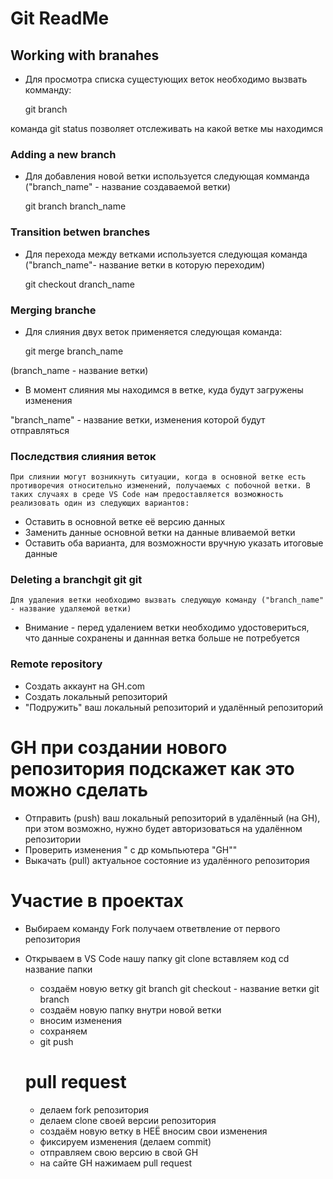 # Git ReadMe
## Working with branahes

* Для просмотра списка сущестующих веток необходимо вызвать комманду: 

    git branch

команда git status позволяет отслеживать на какой ветке мы находимся
### Adding a new branch

* Для добавления новой ветки используется следующая комманда ("branch_name" - название создаваемой ветки)

    git branch branch_name

### Transition betwen branches

* Для перехода между ветками используется следующая команда ("branch_name"- название ветки в которую переходим)

    git checkout dranch_name
### Merging branche

* Для слияния двух веток применяется следующая команда:

    git merge branch_name

(branch_name - название ветки)

* В момент слияния мы находимся в ветке, куда будут загружены изменения

"branch_name" - название ветки, изменения которой будут отправляться 
### Последствия слияния веток 

    При слиянии могут возникнуть ситуации, когда в основной ветке есть противоречия относительно изменений, получаемых с побочной ветки. В таких случаях в среде VS Code нам предоставляется возможность реализовать один из следующих вариантов:
* Оставить в основной ветке её версию данных
* Заменить данные основной ветки на данные вливаемой ветки
* Оставить оба варианта, для возможности вручную указать итоговые данные 

### Deleting a branchgit git git 

    Для удаления ветки необходимо вызвать следующую команду ("branch_name" - название удаляемой ветки)
* Внимание - перед удалением ветки необходимо удостовериться, что данные сохранены и даннная ветка больше не потребуется

### Remote repository
* Создать аккаунт на GH.com
* Создать локальный репозиторий
* "Подружить" ваш локальный репозиторий и удалённый репозиторий 
# GH при создании нового репозитория подскажет как это можно сделать 
* Отправить (push) ваш локальный репозиторий в удалённый (на GH), при этом возможно, нужно будет авторизоваться на удалённом репозитории
* Проверить изменения " c др комьпьютера "GH""
* Выкачать (pull) актуальное состояние из удалённого репозитория
# Участие в проектах 

* Выбираем команду Fork
получаем ответвление от первого репозитория 
* Открываем в VS Code нашу папку 
     git clone вставляем код 
     cd название папки 
     * создаём новую ветку 
     git branch 
     git checkout - название ветки 
     git branch 
     * создаём новую папку внутри новой ветки 
     * вносим изменения 
     * сохраняем 
     * git push

     # pull request
     * делаем fork репозитория 
     * делаем clone своей версии репозитория 
     * создаём новую ветку в НЕЁ вносим свои изменения 
     * фиксируем изменения (делаем commit)
     * отправляем свою версию в свой GH 
     * на сайте GH нажимаем pull request 
